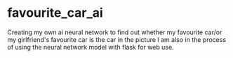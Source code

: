 # favourite_car_ai
Creating my own ai neural network to find out whether my favourite car/or my girlfriend's favourite car is the car in the picture
I am also in the process of using the neural network model with flask for web use.

